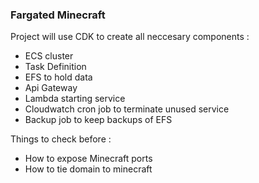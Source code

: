 ### Fargated Minecraft
Project will use CDK to create all neccesary components : 
- ECS cluster
- Task Definition
- EFS to hold data
- Api Gateway 
- Lambda starting service
- Cloudwatch cron job to terminate unused service
- Backup job to keep backups of EFS

Things to check before : 
- How to expose Minecraft ports
- How to tie domain to minecraft
